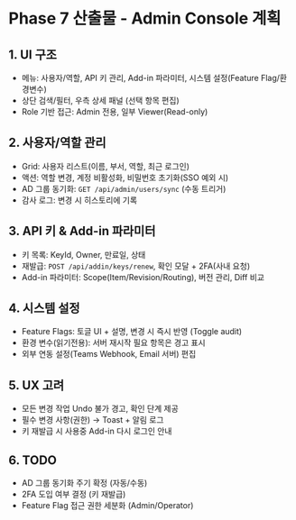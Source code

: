 # Phase 7 산출물 - Admin Console 계획

## 1. UI 구조
- 메뉴: 사용자/역할, API 키 관리, Add-in 파라미터, 시스템 설정(Feature Flag/환경변수)
- 상단 검색/필터, 우측 상세 패널 (선택 항목 편집)
- Role 기반 접근: Admin 전용, 일부 Viewer(Read-only)

## 2. 사용자/역할 관리
- Grid: 사용자 리스트(이름, 부서, 역할, 최근 로그인)
- 액션: 역할 변경, 계정 비활성화, 비밀번호 초기화(SSO 예외 시)
- AD 그룹 동기화: `GET /api/admin/users/sync` (수동 트리거)
- 감사 로그: 변경 시 히스토리에 기록

## 3. API 키 & Add-in 파라미터
- 키 목록: KeyId, Owner, 만료일, 상태
- 재발급: `POST /api/addin/keys/renew`, 확인 모달 + 2FA(사내 요청)
- Add-in 파라미터: Scope(Item/Revision/Routing), 버전 관리, Diff 비교

## 4. 시스템 설정
- Feature Flags: 토글 UI + 설명, 변경 시 즉시 반영 (Toggle audit)
- 환경 변수(읽기전용): 서버 재시작 필요 항목은 경고 표시
- 외부 연동 설정(Teams Webhook, Email 서버) 편집

## 5. UX 고려
- 모든 변경 작업 Undo 불가 경고, 확인 단계 제공
- 필수 변경 사항(권한) → Toast + 알림 로그
- 키 재발급 시 사용중 Add-in 다시 로그인 안내

## 6. TODO
- AD 그룹 동기화 주기 확정 (자동/수동)
- 2FA 도입 여부 결정 (키 재발급)
- Feature Flag 접근 권한 세분화 (Admin/Operator)
